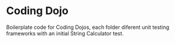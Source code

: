 Coding Dojo
===

Boilerplate code for Coding Dojos, each folder diferent unit testing frameworks with an initial String Calculator test.